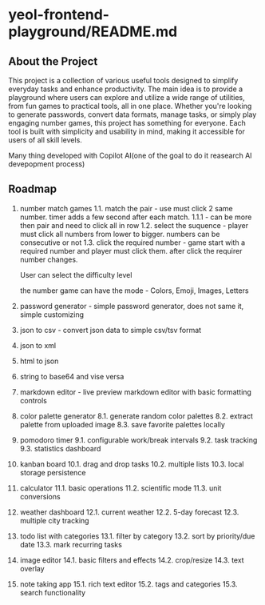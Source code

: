 # yeol-frontend-playground/README.md

## About the Project

This project is a collection of various useful tools designed to simplify everyday tasks and enhance productivity. The main idea is to provide a playground where users can explore and utilize a wide range of utilities, from fun games to practical tools, all in one place. Whether you're looking to generate passwords, convert data formats, manage tasks, or simply play engaging number games, this project has something for everyone. Each tool is built with simplicity and usability in mind, making it accessible for users of all skill levels.

Many thing developed with Copilot AI(one of the goal to do it reasearch AI devepopment process)

## Roadmap

1. number match games
   1.1. match the pair - use must click 2 same number. timer adds a few second after each match.
      1.1.1 - can be more then pair and need to click all in row
   1.2. select the suquence - player must click all numbers from lower to bigger. numbers can be consecutive or not
   1.3. click the required number - game start with a required number and player must click them. after click the requirer number changes.

   User can select the difficulty level

   the number game can have the mode - Colors, Emoji, Images, Letters

2. password generator - simple password generator, does not same it, simple customizing

3. json to csv - convert json data to simple csv/tsv format
4. json to xml
5. html to json
6. string to base64 and vise versa
7. markdown editor - live preview markdown editor with basic formatting controls

8. color palette generator
   8.1. generate random color palettes
   8.2. extract palette from uploaded image
   8.3. save favorite palettes locally

9. pomodoro timer
   9.1. configurable work/break intervals
   9.2. task tracking
   9.3. statistics dashboard

10. kanban board
    10.1. drag and drop tasks
    10.2. multiple lists
    10.3. local storage persistence

11. calculator
    11.1. basic operations
    11.2. scientific mode
    11.3. unit conversions

12. weather dashboard
    12.1. current weather
    12.2. 5-day forecast
    12.3. multiple city tracking

13. todo list with categories
    13.1. filter by category
    13.2. sort by priority/due date
    13.3. mark recurring tasks

14. image editor
    14.1. basic filters and effects
    14.2. crop/resize
    14.3. text overlay

15. note taking app
    15.1. rich text editor
    15.2. tags and categories
    15.3. search functionality
